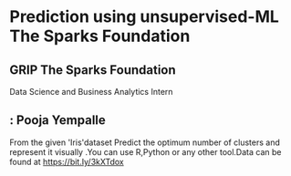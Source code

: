 # Prediction using unsupervised-ML The Sparks Foundation
## GRIP The Sparks Foundation
Data Science and Business Analytics Intern
## : Pooja Yempalle
From the given 'Iris'dataset Predict the optimum number of clusters and represent it visually .You can use R,Python or any other tool.Data can be found at https://bit.Iy/3kXTdox
